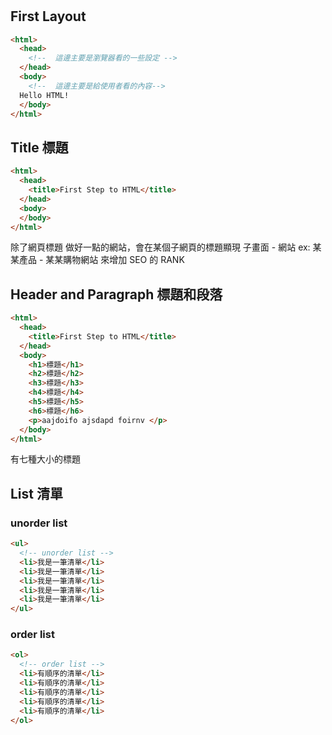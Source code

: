#



## First Layout
```html
<html>
  <head>
    <!--  這邊主要是瀏覽器看的一些設定 -->
  </head>
  <body>
    <!--  這邊主要是給使用者看的內容-->
  Hello HTML!
  </body>
</html>
```

## Title 標題
```html
<html>
  <head>
    <title>First Step to HTML</title>
  </head>
  <body>
  </body>
</html>

```
除了網頁標題
做好一點的網站，會在某個子網頁的標題顯現
子畫面 - 網站
ex: 某某產品 - 某某購物網站
來增加 SEO 的 RANK

## Header and Paragraph 標題和段落
```html
<html>
  <head>
    <title>First Step to HTML</title>
  </head>
  <body>
    <h1>標題</h1>
    <h2>標題</h2>
    <h3>標題</h3>
    <h4>標題</h4>
    <h5>標題</h5>
    <h6>標題</h6>
    <p>aajdoifo ajsdapd foirnv </p>
  </body>
</html>
```
有七種大小的標題

## List 清單
### unorder list
```html
<ul>
  <!-- unorder list -->
  <li>我是一筆清單</li>
  <li>我是一筆清單</li>
  <li>我是一筆清單</li>
  <li>我是一筆清單</li>
  <li>我是一筆清單</li>
</ul>
```
### order list
```html
<ol>
  <!-- order list -->
  <li>有順序的清單</li>
  <li>有順序的清單</li>
  <li>有順序的清單</li>
  <li>有順序的清單</li>
  <li>有順序的清單</li>
</ol>
```
